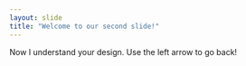 ```yaml
---
layout: slide
title: "Welcome to our second slide!"
---
```

Now I understand your design.
Use the left arrow to go back!
